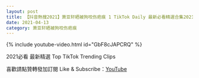 ```yaml
---
layout: post
title: 【抖音熱搜2021】萧亚轩晒被狗咬伤疤痕 1 TikTok Daily 最新必看精選合集2021 04 13
date: 2021-04-13
category: 萧亚轩晒被狗咬伤疤痕
---
```


{% include youtube-video.html id="GbF8cJAPCRQ" %}

2021必看 最新精選 Top TikTok Trending Clips

喜歡請點贊轉發加訂閱 Like & Subscribe：[YouTube](https://www.youtube.com/channel/UCAoR7VcanIPd04uEq_GIylA/videos)

